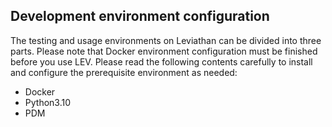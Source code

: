 
## Development environment configuration

The testing and usage environments on Leviathan can be divided into three parts. Please note that Docker environment configuration must be finished before you use LEV. Please read the following contents carefully to install and configure the prerequisite environment as needed:

* Docker
* Python3.10
* PDM
